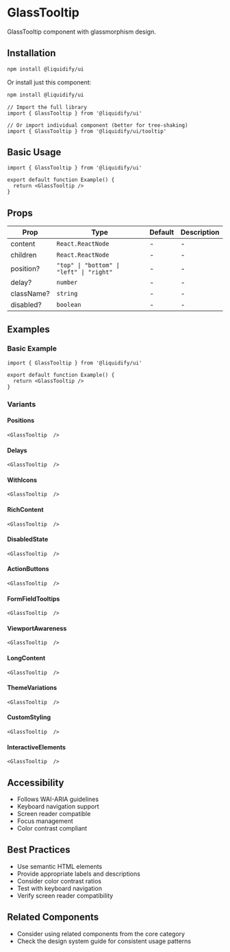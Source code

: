 # GlassTooltip

GlassTooltip component with glassmorphism design.

## Installation

```bash
npm install @liquidify/ui
```

Or install just this component:

```bash
npm install @liquidify/ui
```

```tsx
// Import the full library
import { GlassTooltip } from '@liquidify/ui'

// Or import individual component (better for tree-shaking)
import { GlassTooltip } from '@liquidify/ui/tooltip'
```

## Basic Usage

```tsx
import { GlassTooltip } from '@liquidify/ui'

export default function Example() {
  return <GlassTooltip />
}
```

## Props

| Prop | Type | Default | Description |
|------|------|---------|-------------|
| content | `React.ReactNode` | - | - |
| children | `React.ReactNode` | - | - |
| position? | `"top" \| "bottom" \| "left" \| "right"` | - | - |
| delay? | `number` | - | - |
| className? | `string` | - | - |
| disabled? | `boolean` | - | - |


## Examples

### Basic Example

```tsx
import { GlassTooltip } from '@liquidify/ui'

export default function Example() {
  return <GlassTooltip />
}
```

### Variants

#### Positions

```tsx
<GlassTooltip  />
```

#### Delays

```tsx
<GlassTooltip  />
```

#### WithIcons

```tsx
<GlassTooltip  />
```

#### RichContent

```tsx
<GlassTooltip  />
```

#### DisabledState

```tsx
<GlassTooltip  />
```

#### ActionButtons

```tsx
<GlassTooltip  />
```

#### FormFieldTooltips

```tsx
<GlassTooltip  />
```

#### ViewportAwareness

```tsx
<GlassTooltip  />
```

#### LongContent

```tsx
<GlassTooltip  />
```

#### ThemeVariations

```tsx
<GlassTooltip  />
```

#### CustomStyling

```tsx
<GlassTooltip  />
```

#### InteractiveElements

```tsx
<GlassTooltip  />
```



## Accessibility

- Follows WAI-ARIA guidelines
- Keyboard navigation support
- Screen reader compatible
- Focus management
- Color contrast compliant

## Best Practices

- Use semantic HTML elements
- Provide appropriate labels and descriptions
- Consider color contrast ratios
- Test with keyboard navigation
- Verify screen reader compatibility

## Related Components

- Consider using related components from the core category
- Check the design system guide for consistent usage patterns
